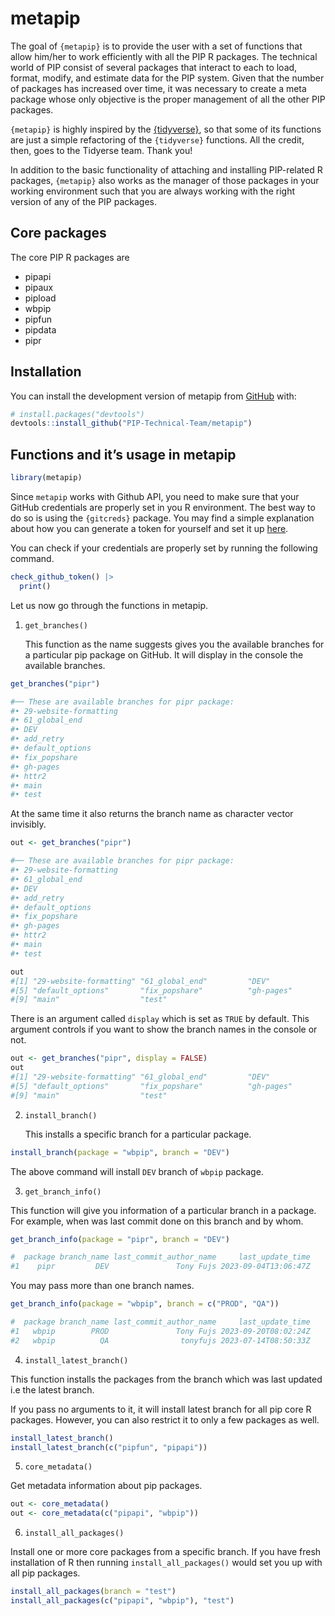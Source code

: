 
<!-- README.md is generated from README.Rmd. Please edit that file -->

# metapip

<!-- badges: start -->
<!-- badges: end -->

The goal of `{metapip}` is to provide the user with a set of functions
that allow him/her to work efficiently with all the PIP R packages. The
technical world of PIP consist of several packages that interact to each
to load, format, modify, and estimate data for the PIP system. Given
that the number of packages has increased over time, it was necessary to
create a meta package whose only objective is the proper management of
all the other PIP packages.

`{metapip}` is highly inspired by the
[{tidyverse}](https://github.com/tidyverse/tidyverse), so that some of
its functions are just a simple refactoring of the `{tidyverse}`
functions. All the credit, then, goes to the Tidyerse team. Thank you!

In addition to the basic functionality of attaching and installing
PIP-related R packages, `{metapip}` also works as the manager of those
packages in your working environment such that you are always working
with the right version of any of the PIP packages.

## Core packages

The core PIP R packages are

- pipapi
- pipaux
- pipload
- wbpip
- pipfun
- pipdata
- pipr

## Installation

You can install the development version of metapip from
[GitHub](https://github.com/) with:

``` r
# install.packages("devtools")
devtools::install_github("PIP-Technical-Team/metapip")
```

## Functions and it’s usage in metapip

``` r
library(metapip)
```

Since `metapip` works with Github API, you need to make sure that your
GitHub credentials are properly set in you R environment. The best way
to do so is using the `{gitcreds}` package. You may find a simple
explanation about how you can generate a token for yourself and set it
up [here](https://happygitwithr.com/https-pat#tldr).

You can check if your credentials are properly set by running the
following command.

``` r
check_github_token() |> 
  print()
```

Let us now go through the functions in metapip.

1.  `get_branches()`

    This function as the name suggests gives you the available branches
    for a particular pip package on GitHub. It will display in the
    console the available branches.

``` r
get_branches("pipr")   

#── These are available branches for pipr package:  
#• 29-website-formatting
#• 61_global_end
#• DEV
#• add_retry
#• default_options
#• fix_popshare
#• gh-pages
#• httr2
#• main
#• test
```

At the same time it also returns the branch name as character vector
invisibly.

``` r
out <- get_branches("pipr")

#── These are available branches for pipr package:  
#• 29-website-formatting
#• 61_global_end
#• DEV
#• add_retry
#• default_options
#• fix_popshare
#• gh-pages
#• httr2
#• main
#• test

out
#[1] "29-website-formatting" "61_global_end"         "DEV"                   "add_retry"            
#[5] "default_options"       "fix_popshare"          "gh-pages"              "httr2"                
#[9] "main"                  "test"                 
```

There is an argument called `display` which is set as `TRUE` by default.
This argument controls if you want to show the branch names in the
console or not.

``` r
out <- get_branches("pipr", display = FALSE)  
out
#[1] "29-website-formatting" "61_global_end"         "DEV"                   "add_retry"            
#[5] "default_options"       "fix_popshare"          "gh-pages"              "httr2"                
#[9] "main"                  "test"                 
```

2.  `install_branch()`

    This installs a specific branch for a particular package.

``` r
install_branch(package = "wbpip", branch = "DEV")
```

The above command will install `DEV` branch of `wbpip` package.

3.  `get_branch_info()`

This function will give you information of a particular branch in a
package. For example, when was last commit done on this branch and by
whom.

``` r
get_branch_info(package = "pipr", branch = "DEV")

#  package branch_name last_commit_author_name     last_update_time
#1    pipr         DEV               Tony Fujs 2023-09-04T13:06:47Z
```

You may pass more than one branch names.

``` r
get_branch_info(package = "wbpip", branch = c("PROD", "QA"))

#  package branch_name last_commit_author_name     last_update_time
#1   wbpip        PROD               Tony Fujs 2023-09-20T08:02:24Z
#2   wbpip          QA                tonyfujs 2023-07-14T08:50:33Z
```

4.  `install_latest_branch()`

This function installs the packages from the branch which was last
updated i.e the latest branch.

If you pass no arguments to it, it will install latest branch for all
pip core R packages. However, you can also restrict it to only a few
packages as well.

``` r
install_latest_branch()
install_latest_branch(c("pipfun", "pipapi"))
```

5.  `core_metadata()`

Get metadata information about pip packages.

``` r
out <- core_metadata()
out <- core_metadata(c("pipapi", "wbpip"))
```

6.  `install_all_packages()`

Install one or more core packages from a specific branch. If you have
fresh installation of R then running `install_all_packages()` would set
you up with all pip packages.

``` r
install_all_packages(branch = "test")
install_all_packages(c("pipapi", "wbpip"), "test")
```
